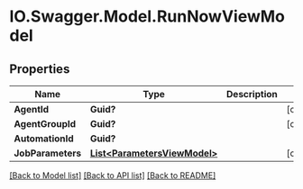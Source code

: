 # IO.Swagger.Model.RunNowViewModel
## Properties

Name | Type | Description | Notes
------------ | ------------- | ------------- | -------------
**AgentId** | **Guid?** |  | [optional] 
**AgentGroupId** | **Guid?** |  | [optional] 
**AutomationId** | **Guid?** |  | 
**JobParameters** | [**List&lt;ParametersViewModel&gt;**](ParametersViewModel.md) |  | [optional] 

[[Back to Model list]](../README.md#documentation-for-models) [[Back to API list]](../README.md#documentation-for-api-endpoints) [[Back to README]](../README.md)

